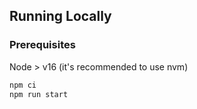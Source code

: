 ## Running Locally
### Prerequisites
Node > v16 (it's recommended to use nvm)

```bash
npm ci
npm run start
``````
